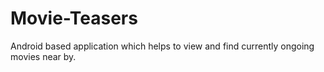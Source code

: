 # Movie-Teasers
Android based application which helps to view and find currently ongoing movies near by.
